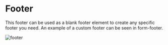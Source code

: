 # Footer

This footer can be used as a blank footer element to create any specific footer you need.  An example of a custom footer can be seen in form-footer.

![footer](https://github.ibm.com/Bluemix/bluemix-components/blob/master/images/footer-example.png)

